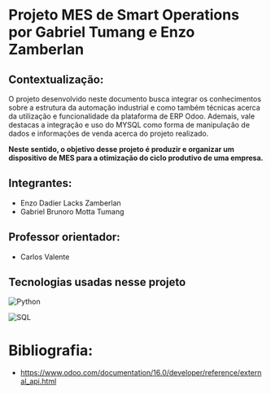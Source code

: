 # Projeto MES de Smart Operations por Gabriel Tumang e Enzo Zamberlan

## Contextualização:
O projeto desenvolvido neste documento busca integrar os conhecimentos sobre a estrutura da automação industrial e como também técnicas acerca da utilização e funcionalidade da plataforma de ERP Odoo.
Ademais, vale destacas a integração e uso do MYSQL como forma de manipulação de dados e informações de venda acerca do projeto realizado.

**Neste sentido, o objetivo desse projeto é produzir e organizar um dispositivo de MES para a otimização do ciclo produtivo de uma empresa.**

## Integrantes:
- Enzo Dadier Lacks Zamberlan
- Gabriel Brunoro Motta Tumang

## Professor orientador:
- Carlos Valente

## Tecnologias usadas nesse projeto

![Python](https://img.shields.io/badge/Python-2D7DB1?style=for-the-badge&logo=python&logoColor=yellow)

![SQL](https://img.shields.io/badge/SQL-2D7DB1?style=for-the-badge&logo=SQL&logoColor=yellow)

# Bibliografia:
- https://www.odoo.com/documentation/16.0/developer/reference/external_api.html
